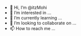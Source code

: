 - 👋 Hi, I’m @itzMohi
- 👀 I’m interested in ...
- 🌱 I’m currently learning ...
- 💞️ I’m looking to collaborate on ...
- 📫 How to reach me ...

<!---
itzMohi/itzMohi is a ✨ special ✨ repository because its `README.md` (this file) appears on your GitHub profile.
You can click the Preview link to take a look at your changes.
--->
